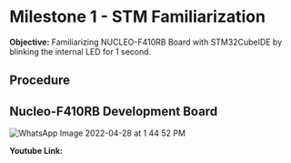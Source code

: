 # Milestone 1 - STM Familiarization 
**Objective:** Familiarizing NUCLEO-F410RB Board with STM32CubeIDE by blinking the internal LED for 1 second.

## Procedure


## Nucleo-F410RB Development Board
![WhatsApp Image 2022-04-28 at 1 44 52 PM](https://user-images.githubusercontent.com/64217618/165685517-0cab1161-b673-42d9-9f4b-d8c23b8e26bc.jpeg)


**Youtube Link:**



 


